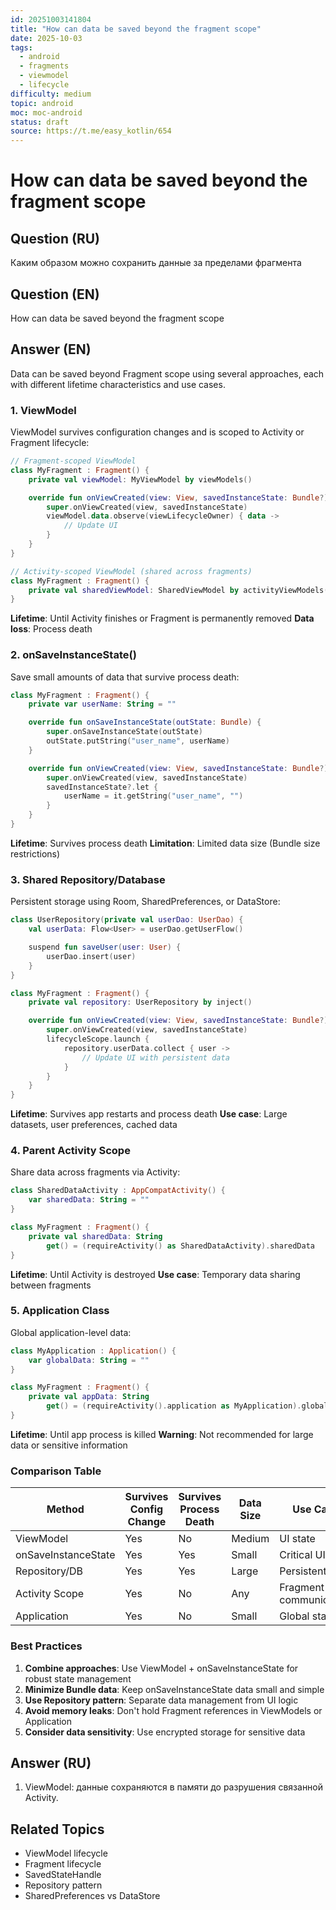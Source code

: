 ```yaml
---
id: 20251003141804
title: "How can data be saved beyond the fragment scope"
date: 2025-10-03
tags:
  - android
  - fragments
  - viewmodel
  - lifecycle
difficulty: medium
topic: android
moc: moc-android
status: draft
source: https://t.me/easy_kotlin/654
---
```


# How can data be saved beyond the fragment scope

## Question (RU)
Каким образом можно сохранить данные за пределами фрагмента

## Question (EN)
How can data be saved beyond the fragment scope

## Answer (EN)

Data can be saved beyond Fragment scope using several approaches, each with different lifetime characteristics and use cases.

### 1. ViewModel

ViewModel survives configuration changes and is scoped to Activity or Fragment lifecycle:

```kotlin
// Fragment-scoped ViewModel
class MyFragment : Fragment() {
    private val viewModel: MyViewModel by viewModels()

    override fun onViewCreated(view: View, savedInstanceState: Bundle?) {
        super.onViewCreated(view, savedInstanceState)
        viewModel.data.observe(viewLifecycleOwner) { data ->
            // Update UI
        }
    }
}

// Activity-scoped ViewModel (shared across fragments)
class MyFragment : Fragment() {
    private val sharedViewModel: SharedViewModel by activityViewModels()
}
```

**Lifetime**: Until Activity finishes or Fragment is permanently removed
**Data loss**: Process death

### 2. onSaveInstanceState()

Save small amounts of data that survive process death:

```kotlin
class MyFragment : Fragment() {
    private var userName: String = ""

    override fun onSaveInstanceState(outState: Bundle) {
        super.onSaveInstanceState(outState)
        outState.putString("user_name", userName)
    }

    override fun onViewCreated(view: View, savedInstanceState: Bundle?) {
        super.onViewCreated(view, savedInstanceState)
        savedInstanceState?.let {
            userName = it.getString("user_name", "")
        }
    }
}
```

**Lifetime**: Survives process death
**Limitation**: Limited data size (Bundle size restrictions)

### 3. Shared Repository/Database

Persistent storage using Room, SharedPreferences, or DataStore:

```kotlin
class UserRepository(private val userDao: UserDao) {
    val userData: Flow<User> = userDao.getUserFlow()

    suspend fun saveUser(user: User) {
        userDao.insert(user)
    }
}

class MyFragment : Fragment() {
    private val repository: UserRepository by inject()

    override fun onViewCreated(view: View, savedInstanceState: Bundle?) {
        super.onViewCreated(view, savedInstanceState)
        lifecycleScope.launch {
            repository.userData.collect { user ->
                // Update UI with persistent data
            }
        }
    }
}
```

**Lifetime**: Survives app restarts and process death
**Use case**: Large datasets, user preferences, cached data

### 4. Parent Activity Scope

Share data across fragments via Activity:

```kotlin
class SharedDataActivity : AppCompatActivity() {
    var sharedData: String = ""
}

class MyFragment : Fragment() {
    private val sharedData: String
        get() = (requireActivity() as SharedDataActivity).sharedData
}
```

**Lifetime**: Until Activity is destroyed
**Use case**: Temporary data sharing between fragments

### 5. Application Class

Global application-level data:

```kotlin
class MyApplication : Application() {
    var globalData: String = ""
}

class MyFragment : Fragment() {
    private val appData: String
        get() = (requireActivity().application as MyApplication).globalData
}
```

**Lifetime**: Until app process is killed
**Warning**: Not recommended for large data or sensitive information

### Comparison Table

| Method | Survives Config Change | Survives Process Death | Data Size | Use Case |
|--------|------------------------|------------------------|-----------|----------|
| ViewModel | Yes | No | Medium | UI state |
| onSaveInstanceState | Yes | Yes | Small | Critical UI state |
| Repository/DB | Yes | Yes | Large | Persistent data |
| Activity Scope | Yes | No | Any | Fragment communication |
| Application | Yes | No | Small | Global state |

### Best Practices

1. **Combine approaches**: Use ViewModel + onSaveInstanceState for robust state management
2. **Minimize Bundle data**: Keep onSaveInstanceState data small and simple
3. **Use Repository pattern**: Separate data management from UI logic
4. **Avoid memory leaks**: Don't hold Fragment references in ViewModels or Application
5. **Consider data sensitivity**: Use encrypted storage for sensitive data

## Answer (RU)
1. ViewModel: данные сохраняются в памяти до разрушения связанной Activity.

## Related Topics
- ViewModel lifecycle
- Fragment lifecycle
- SavedStateHandle
- Repository pattern
- SharedPreferences vs DataStore
